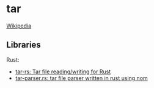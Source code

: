 # tar
[Wikipedia](https://en.wikipedia.org/wiki/Tar_(computing))

## Libraries
Rust:
- [tar-rs: Tar file reading/writing for Rust](https://github.com/alexcrichton/tar-rs)
- [tar-parser.rs: tar file parser written in rust using nom](https://github.com/Berrysoft/tar-parser.rs)